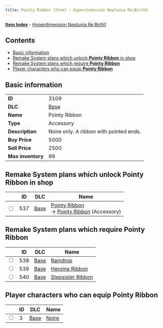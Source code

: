 ```yaml
---
title: Pointy Ribbon (Item) - Hyperdimension Neptunia Re;Birth1
---
```


[**Item Index**](/neptunia/rb1/item/index.html) - [Hyperdimension Neptunia Re;Birth1](/neptunia/rb1)

## Contents

- [Basic information](#basic-information)
- [Remake System plans which unlock **Pointy Ribbon** in shop](#remake-system-plans-which-unlock-pointy-ribbon-in-shop)
- [Remake System plans which require **Pointy Ribbon**](#remake-system-plans-which-require-pointy-ribbon)
- [Player characters who can equip **Pointy Ribbon**](#player-characters-who-can-equip-pointy-ribbon)

## Basic information

|   |   |
| -- | -- |
| **ID** | 3109 |
| **DLC** | [Base](/neptunia/rb1/dlc/1-base.html) |
| **Name** | Pointy Ribbon |
| **Type** | Accessory |
| **Description** | Noire only. A ribbon with pointed ends. |
| **Buy Price** | 5000 |
| **Sell Price** | 2500 |
| **Max inventory** | 99 |


## Remake System plans which unlock **Pointy Ribbon** in shop

|    | ID | DLC | Name |
| -- | -- | --- | ---- |
| <input type="checkbox" id="rb1-remake-1-537" class="trackbox" /> | 537 | [Base](/neptunia/rb1/dlc/1-base.html) | [Pointy Ribbon](/neptunia/rb1/remake/1-537-pointy-ribbon.html)<br /> → [Pointy Ribbon](/neptunia/rb1/item/1-3109-pointy-ribbon.html) (Accessory) |


## Remake System plans which require **Pointy Ribbon**

|    | ID | DLC | Name |
| -- | -- | --- | ---- |
| <input type="checkbox" id="rb1-quest-1-538" class="trackbox" /> | 538 | [Base](/neptunia/rb1/dlc/1-base.html) | [Raindrop](/neptunia/rb1/quest/1-538-raindrop.html) |
| <input type="checkbox" id="rb1-quest-1-539" class="trackbox" /> | 539 | [Base](/neptunia/rb1/dlc/1-base.html) | [Heroine Ribbon](/neptunia/rb1/quest/1-539-heroine-ribbon.html) |
| <input type="checkbox" id="rb1-quest-1-540" class="trackbox" /> | 540 | [Base](/neptunia/rb1/dlc/1-base.html) | [Stepsister Ribbon](/neptunia/rb1/quest/1-540-stepsister-ribbon.html) |


## Player characters who can equip **Pointy Ribbon**

|    | ID | DLC | Name |
| -- | -- | --- | ---- |
| <input type="checkbox" id="rb1-player-1-3" class="trackbox" /> | 3 | [Base](/neptunia/rb1/dlc/1-base.html) | [Noire](/neptunia/rb1/player/1-3-noire.html) |
